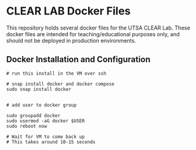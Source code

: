 # CLEAR LAB Docker Files

This repository holds several docker files for the UTSA CLEAR Lab.
These docker files are intended for teaching/educational purposes only, and should not be deployed in production environments.



## Docker Installation and Configuration 
```shell
# run this install in the VM over ssh

# snap install docker and docker compose 
sudo snap install docker


# add user to docker group

sudo groupadd docker
sudo usermod -aG docker $USER
sudo reboot now 

# Wait for VM to come back up
# This takes around 10-15 seconds

```
